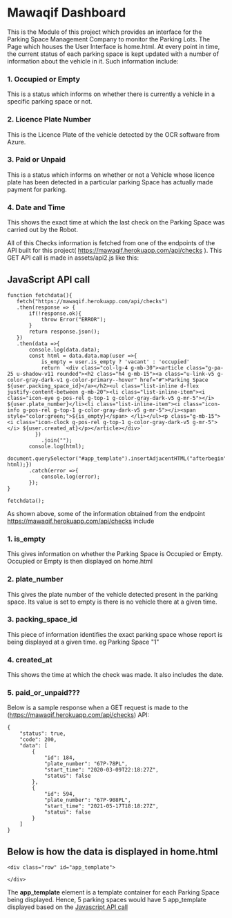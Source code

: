 # Mawaqif Dashboard

This is the Module of this project which provides an interface for the Parking Space Management Company to monitor the Parking Lots.
The Page which houses the User Interface is home.html.
At every point in time, the current status of each parking space is kept updated with a number of information about the vehicle in it.
Such information include:
### 1. Occupied or Empty
   This is a status which informs on whether there is currently a vehicle in a specific parking space or not.
### 2. Licence Plate Number
   This is the Licence Plate of the vehicle detected by the OCR software from Azure.
### 3. Paid or Unpaid
   This is a status which informs on whether or not a Vehicle whose licence plate has been detected in a particular parking Space has actually made payment for parking.
### 4. Date and Time
   This shows the exact time at which the last check on the Parking Space was carried out by the Robot.
   
 
 All of this Checks information is fetched from one of the endpoints of the API built for this project( https://mawaqif.herokuapp.com/api/checks ). This GET API call is made in assets/api2.js like this:
 ## JavaScript API call
 
 ```
 function fetchdata(){
    fetch("https://mawaqif.herokuapp.com/api/checks")
    .then(response => {
        if(!response.ok){
            throw Error("ERROR");
        }
        return response.json();
    })
    .then(data =>{
        console.log(data.data);
        const html = data.data.map(user =>{
            is_empty = user.is_empty ? 'vacant' : 'occupied'
            return `<div class="col-lg-4 g-mb-30"><article class="g-pa-25 u-shadow-v11 rounded"><h2 class="h4 g-mb-15"><a class="u-link-v5 g-color-gray-dark-v1 g-color-primary--hover" href="#">Parking Space ${user.packing_space_id}</a></h2><ul class="list-inline d-flex justify-content-between g-mb-20"><li class="list-inline-item"><i class="icon-eye g-pos-rel g-top-1 g-color-gray-dark-v5 g-mr-5"></i> ${user.plate_number}</li><li class="list-inline-item"><i class="icon-info g-pos-rel g-top-1 g-color-gray-dark-v5 g-mr-5"></i><span style="color:green;">${is_empty}</span> </li></ul><p class="g-mb-15"><i class="icon-clock g-pos-rel g-top-1 g-color-gray-dark-v5 g-mr-5"></i> ${user.created_at}</p></article></div>`
          })
            .join("");
        console.log(html);
        document.querySelector("#app_template").insertAdjacentHTML("afterbegin", html);})
        .catch(error =>{
            console.log(error);
        });
}

fetchdata();

```

As shown above, some of the information obtained from the endpoint https://mawaqif.herokuapp.com/api/checks include 
### 1. is_empty
   This gives information on whether the Parking Space is Occupied or Empty. Occupied or Empty is then displayed on home.html
### 2. plate_number
   This gives the plate number of the vehicle detected present in the parking space. Its value is set to empty is there is no vehicle there at a given time.
### 3. packing_space_id
   This piece of information identifies the exact parking space whose report is being displayed at    a given time. eg Parking Space "1"
### 4. created_at
   This shows the time at which the check was made. It also includes the date.
### 5. paid_or_unpaid???


Below is a sample response when a GET request is made to the (https://mawaqif.herokuapp.com/api/checks) API:
```
{
    "status": true,
    "code": 200,
    "data": [
        {
            "id": 184,
            "plate_number": "67P-78PL",
            "start_time": "2020-03-09T22:18:27Z",
            "status": false
        },
        {
            "id": 594,
            "plate_number": "67P-908PL",
            "start_time": "2021-05-17T18:18:27Z",
            "status": false
        }
    ]
}
```

## Below is how the data is displayed in home.html 
```
<div class="row" id="app_template">

</div>
```
The __app_template__ element is a template container for each Parking Space being displayed. Hence, 5 parking spaces would have 5 app_template displayed based on the [Javascript API call](https://github.com/JosephAdewole/mawaqif_dashboard/blob/main/README.md#javascript-api-call)
